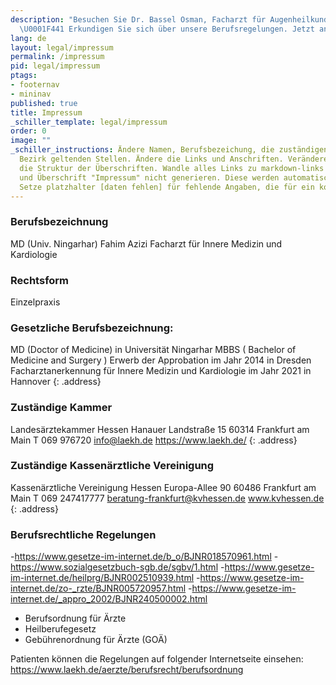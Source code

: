 ```yaml
---
description: "Besuchen Sie Dr. Bassel Osman, Facharzt für Augenheilkunde in Wiesbaden.
  \U0001F441️ Erkundigen Sie sich über unsere Berufsregelungen. Jetzt anrufen! \U0001F4DE"
lang: de
layout: legal/impressum
permalink: /impressum
pid: legal/impressum
ptags:
- footernav
- mininav
published: true
title: Impressum
_schiller_template: legal/impressum
order: 0
image: ""
_schiller_instructions: Ändere Namen, Berufsbezeichung, die zuständigen Stellen und Regelungen auf die in dem
  Bezirk geltenden Stellen. Ändere die Links und Anschriften. Verändere nicht
  die Struktur der Überschriften. Wandle alles Links zu markdown-links um! Die Anschrift
  und Überschrift "Impressum" nicht generieren. Diese werden automatisch erzeugt.
  Setze platzhalter [daten fehlen] für fehlende Angaben, die für ein korrektes Impressum nötig sind.
---
```

### Berufsbezeichnung
MD (Univ. Ningarhar) Fahim Azizi
Facharzt für Innere Medizin und Kardiologie

### Rechtsform
Einzelpraxis

### Gesetzliche Berufsbezeichnung:
MD (Doctor of Medicine) in Universität Ningarhar
MBBS ( Bachelor of Medicine and Surgery )
Erwerb der Approbation im Jahr 2014 in Dresden
Facharztanerkennung für Innere Medizin und Kardiologie im Jahr 2021 in Hannover
{: .address}

### Zuständige Kammer

Landesärztekammer Hessen
Hanauer Landstraße 15
60314 Frankfurt am Main
T 069 976720
info@laekh.de
https://www.laekh.de/
{: .address}

### Zuständige Kassenärztliche Vereinigung

Kassenärztliche Vereinigung Hessen
Europa-Allee 90
60486 Frankfurt am Main
T 069 247417777
beratung-frankfurt@kvhessen.de
www.kvhessen.de
{: .address}

### Berufsrechtliche Regelungen

-https://www.gesetze-im-internet.de/b_o/BJNR018570961.html
-https://www.sozialgesetzbuch-sgb.de/sgbv/1.html
-https://www.gesetze-im-internet.de/heilprg/BJNR002510939.html
-https://www.gesetze-im-internet.de/zo-_rzte/BJNR005720957.html
-https://www.gesetze-im-internet.de/_appro_2002/BJNR240500002.html
- Berufsordnung für Ärzte
- Heilberufegesetz 
- Gebührenordnung für Ärzte (GOÄ)

Patienten können die Regelungen auf folgender Internetseite einsehen:
https://www.laekh.de/aerzte/berufsrecht/berufsordnung
